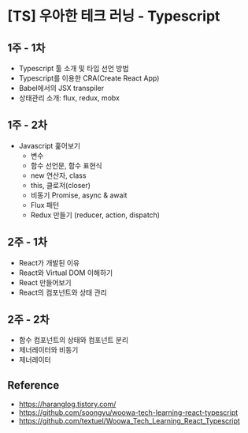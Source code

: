 # [TS] 우아한 테크 러닝 - Typescript

## 1주 - 1차 
- Typescript 툴 소개 및 타입 선언 방법
- Typescript를 이용한 CRA(Create React App)
- Babel에서의 JSX transpiler
- 상태관리 소개: flux, redux, mobx

## 1주 - 2차
- Javascript 훑어보기
    - 변수
    - 함수 선언문, 함수 표현식
    - new 연산자, class
    - this, 클로저(closer)
    - 비동기 Promise, async & await
    - Flux 패턴
    - Redux 만들기 (reducer, action, dispatch)

## 2주 - 1차
- React가 개발된 이유 
- React와 Virtual DOM 이해하기 
- React 만들어보기 
- React의 컴포넌트와 상태 관리 

## 2주 - 2차
- 함수 컴포넌트의 상태와 컴포넌트 분리 
- 제너레이터와 비동기 
- 제너레이터 


## Reference 
- https://haranglog.tistory.com/
- https://github.com/soongyu/woowa-tech-learning-react-typescript
- https://github.com/textuel/Woowa_Tech_Learning_React_Typescript